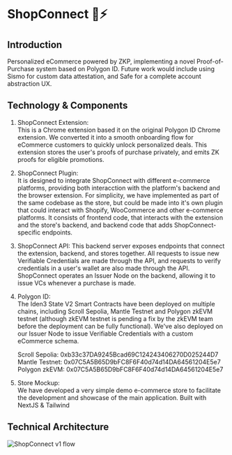 # ShopConnect 🛒⚡

## Introduction
Personalized eCommerce powered by ZKP, implementing a novel Proof-of-Purchase system based on Polygon ID. Future work would include using Sismo for custom data attestation, and Safe for a complete account abstraction UX.

## Technology & Components
1) ShopConnect Extension:  
This is a Chrome extension based it on the original Polygon ID Chrome extension. We converted it into a smooth onboarding flow for eCommerce customers to quickly unlock personalized deals. This extension stores the user's proofs of purchase privately, and emits ZK proofs for eligible promotions.

2) ShopConnect Plugin:  
It is designed to integrate ShopConnect with different e-commerce platforms, providing both interacction with the platform's backend and the browser extension. For simplicity, we have implemented as part of the same codebase as the store, but could be made into it's own plugin that could interact with Shopify, WooCommerce and other e-commerce platforms. It consists of frontend code, that interacts with the extension and the store's backend, and backend code that adds ShopConnect-specific endpoints.

3) ShopConnect API:
This backend server exposes endpoints that connect the extension, backend, and stores together. All requests to issue new Verifiable Credentials are made through the API, and requests to verify credentials in a user's wallet are also made through the API. ShopConnect operates an Issuer Node on the backend, allowing it to issue VCs whenever a purchase is made.

4) Polygon ID:  
The Iden3 State V2 Smart Contracts have been deployed on multiple chains, including Scroll Sepolia, Mantle Testnet and Polygon zkEVM testnet (although zkEVM testnet is pending a fix by the zkEVM team before the deployment can be fully functional). We've also deployed on our Issuer Node to issue Verifiable Credentials with a custom eCommerce schema.

   Scroll Sepolia: 0xb33c37DA9245Bcad69C124243406270D025244D7  
Mantle Testnet: 0x07C5A5B65D9bFC8F6F40d74d14DA64561204E5e7  
Polygon zkEVM: 0x07C5A5B65D9bFC8F6F40d74d14DA64561204E5e7   

5) Store Mockup:  
We have developed a very simple demo e-commerce store to facilitate the development and showcase of the main application. Built with NextJS & Tailwind 

## Technical Architecture

![ShopConnect v1 flow](https://github.com/shopconnectorg/.github/assets/757742/d30de2c9-92f4-4383-8a4c-aa47970d1a51)
